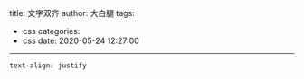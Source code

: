 title: 文字双齐
author: 大白腿
tags:
  - css
categories:
  - css
date: 2020-05-24 12:27:00
---
```css
text-align: justify
```
